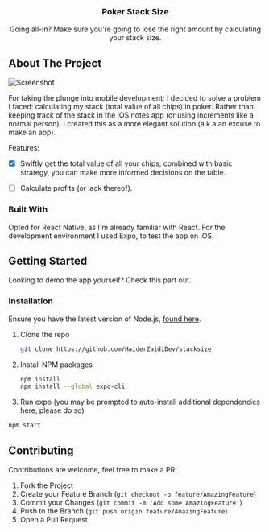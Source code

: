 <!-- PROJECT LOGO -->
<br />
<p align="center">
  <h3 align="center">Poker Stack Size</h3>

  <p align="center">
    Going all-in? Make sure you're going to lose the right amount by calculating your stack size.
  </p>
</p>




<!-- ABOUT THE PROJECT -->
## About The Project

![Screenshot](https://i.imgur.com/5E1FPA4.png)

For taking the plunge into mobile development; I decided to solve a problem I faced: calculating my stack (total value of all chips) in poker. Rather than keeping track of the stack in the iOS notes app (or using increments like a normal person), I created this as a more elegant solution (a.k.a an excuse to make an app).


Features:
- [x] Swiftly get the total value of all your chips; combined with basic strategy, you can make more informed decisions on the table.

- [ ] Calculate profits (or lack thereof).


### Built With
Opted for React Native, as I'm already familiar with React. For the development environment I used Expo, to test the app on iOS.


<!-- GETTING STARTED -->
## Getting Started

Looking to demo the app yourself? Check this part out.

### Installation
Ensure you have the latest version of Node.js, [found here](https://nodejs.org/en/).
1. Clone the repo
   ```sh
   git clone https://github.com/HaiderZaidiDev/stacksize
   ```
2. Install NPM packages
   ```sh
   npm install
   npm install --global expo-cli
   ```
3. Run expo (you may be prompted to auto-install additional dependencies here, please do so)
  ```sh
  npm start
  ```

<!-- CONTRIBUTING -->
## Contributing

Contributions are welcome, feel free to make a PR!

1. Fork the Project
2. Create your Feature Branch (`git checkout -b feature/AmazingFeature`)
3. Commit your Changes (`git commit -m 'Add some AmazingFeature'`)
4. Push to the Branch (`git push origin feature/AmazingFeature`)
5. Open a Pull Request
